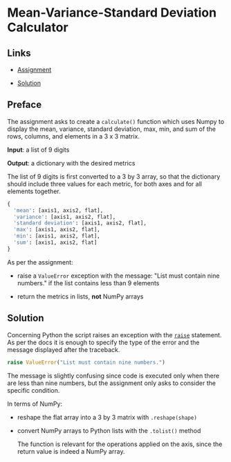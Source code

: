 # Mean-Variance-Standard Deviation Calculator

## Links

- [Assignment](https://www.freecodecamp.org/learn/data-analysis-with-python/data-analysis-with-python-projects/mean-variance-standard-deviation-calculator)

- [Solution](https://replit.com/@borntofrappe/boilerplate-mean-variance-standard-deviation-calculator)

## Preface

The assignment asks to create a `calculate()` function which uses Numpy to display the mean, variance, standard deviation, max, min, and sum of the rows, columns, and elements in a 3 x 3 matrix.

**Input**: a list of 9 digits

**Output**: a dictionary with the desired metrics

The list of 9 digits is first converted to a 3 by 3 array, so that the dictionary should include three values for each metric, for both axes and for all elements together.

```py
{
  'mean': [axis1, axis2, flat],
  'variance': [axis1, axis2, flat],
  'standard deviation': [axis1, axis2, flat],
  'max': [axis1, axis2, flat],
  'min': [axis1, axis2, flat],
  'sum': [axis1, axis2, flat]
}
```

As per the assignment:

- raise a `ValueError` exception with the message: "List must contain nine numbers." if the list contains less than 9 elements

- return the metrics in lists, **not** NumPy arrays

## Solution

Concerning Python the script raises an exception with the [`raise`](https://docs.python.org/3/tutorial/errors.html#raising-exceptions) statement. As per the docs it is enough to specify the type of the error and the message displayed after the traceback.

```py
raise ValueError("List must contain nine numbers.")
```

The message is slightly confusing since code is executed only when there are less than nine numbers, but the assignment only asks to consider the specific condition.

In terms of NumPy:

- reshape the flat array into a 3 by 3 matrix with `.reshape(shape)`

- convert NumPy arrays to Python lists with the `.tolist()` method

  The function is relevant for the operations applied on the axis, since the return value is indeed a NumPy array.
